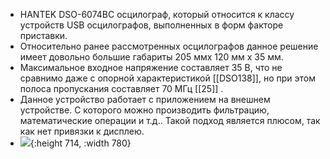 - HANTEK DSO-6074BC осцилограф, который относится к классу устройств USB осцилографов, выполненных в форм факторе приставки.
- Относительно ранее рассмотренных осцилографов данное решение имеет довольно большие габариты 205 ммx 120 мм x 35 мм.
- Максимальное входное напряжение составляет 35 В, что не сравнимо даже с опорной характеристикой [[DSO138]], но при этом полоса пропускания составляет 70 МГц [[25]] .
- Данное устройство работает с приложением на внешнем устройстве. С которого можно производить фильтрацию, математические операции и т.д.. Такой подход является плюсом, так как нет привязки к дисплею.
- ![](https://www.hantek.ru/products/dso6074be/device.png){:height 714, :width 780}